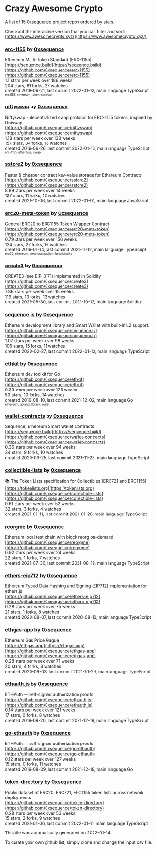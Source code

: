 # Crazy Awesome Crypto
A list of 15 [0xsequence](https://github.com/0xsequence) project repos ordered by stars.  

Checkout the interactive version that you can filter and sort: 
[https://www.awesomecrypto.xyz/](https://www.awesomecrypto.xyz/)  


### [erc-1155](https://github.com/0xsequence/erc-1155) by [0xsequence](https://github.com/0xsequence)  
Ethereum Multi-Token Standard (ERC-1155)  
[https://sequence.build](https://sequence.build)  
[https://github.com/0xsequence/erc-1155](https://github.com/0xsequence/erc-1155)  
1.1 stars per week over 186 weeks  
204 stars, 81 forks, 27 watches  
created 2018-06-21, last commit 2022-01-13, main language TypeScript  
<sub><sup>erc1155, ethereum, token-contract</sup></sub>


### [niftyswap](https://github.com/0xsequence/niftyswap) by [0xsequence](https://github.com/0xsequence)  
Niftyswap - decentralized swap protocol for ERC-1155 tokens, inspired by Uniswap  
[https://github.com/0xsequence/niftyswap](https://github.com/0xsequence/niftyswap)  
1.18 stars per week over 133 weeks  
157 stars, 34 forks, 18 watches  
created 2019-06-26, last commit 2022-01-13, main language TypeScript  
<sub><sup>erc-1155, ethereum, swap</sup></sub>


### [sstore2](https://github.com/0xsequence/sstore2) by [0xsequence](https://github.com/0xsequence)  
Faster & cheaper contract key-value storage for Ethereum Contracts  
[https://github.com/0xsequence/sstore2](https://github.com/0xsequence/sstore2)  
8.89 stars per week over 14 weeks  
127 stars, 11 forks, 12 watches  
created 2021-10-06, last commit 2022-01-01, main language JavaScript  


### [erc20-meta-token](https://github.com/0xsequence/erc20-meta-token) by [0xsequence](https://github.com/0xsequence)  
General ERC20 to ERC1155 Token Wrapper Contract  
[https://github.com/0xsequence/erc20-meta-token](https://github.com/0xsequence/erc20-meta-token)  
0.79 stars per week over 156 weeks  
124 stars, 27 forks, 16 watches  
created 2019-01-14, last commit 2021-11-12, main language TypeScript  
<sub><sup>erc20, ethereum, meta-transaction-functionality</sup></sub>


### [create3](https://github.com/0xsequence/create3) by [0xsequence](https://github.com/0xsequence)  
CREATE3 (see EIP-3171) implemented in Solidity  
[https://github.com/0xsequence/create3](https://github.com/0xsequence/create3)  
7.86 stars per week over 15 weeks  
119 stars, 13 forks, 13 watches  
created 2021-09-30, last commit 2021-10-12, main language Solidity  


### [sequence.js](https://github.com/0xsequence/sequence.js) by [0xsequence](https://github.com/0xsequence)  
Ethereum development library and Smart Wallet with built-in L2 support.  
[https://github.com/0xsequence/sequence.js](https://github.com/0xsequence/sequence.js)  
1.07 stars per week over 98 weeks  
105 stars, 15 forks, 11 watches  
created 2020-02-27, last commit 2022-01-13, main language TypeScript  


### [ethkit](https://github.com/0xsequence/ethkit) by [0xsequence](https://github.com/0xsequence)  
Ethereum dev toolkit for Go  
[https://github.com/0xsequence/ethkit](https://github.com/0xsequence/ethkit)  
0.39 stars per week over 126 weeks  
50 stars, 10 forks, 14 watches  
created 2019-08-10, last commit 2021-12-02, main language Go  
<sub><sup>ethereum, golang, library, wallet</sup></sub>


### [wallet-contracts](https://github.com/0xsequence/wallet-contracts) by [0xsequence](https://github.com/0xsequence)  
Sequence, Ethereum Smart Wallet Contracts  
[https://sequence.build](https://sequence.build)  
[https://github.com/0xsequence/wallet-contracts](https://github.com/0xsequence/wallet-contracts)  
0.36 stars per week over 94 weeks  
34 stars, 9 forks, 10 watches  
created 2020-03-25, last commit 2021-11-23, main language TypeScript  


### [collectible-lists](https://github.com/0xsequence/collectible-lists) by [0xsequence](https://github.com/0xsequence)  
📚 The Token Lists specification for Collectibles (ERC721 and ERC1155)  
[https://tokenlists.org](https://tokenlists.org)  
[https://github.com/0xsequence/collectible-lists](https://github.com/0xsequence/collectible-lists)  
0.61 stars per week over 52 weeks  
32 stars, 3 forks, 4 watches  
created 2021-01-11, last commit 2021-01-26, main language TypeScript  


### [reorgme](https://github.com/0xsequence/reorgme) by [0xsequence](https://github.com/0xsequence)  
Ethereum local test chain with block reorg on-demand  
[https://github.com/0xsequence/reorgme](https://github.com/0xsequence/reorgme)  
0.92 stars per week over 24 weeks  
22 stars, 1 forks, 7 watches  
created 2021-07-30, last commit 2021-08-19, main language TypeScript  


### [ethers-eip712](https://github.com/0xsequence/ethers-eip712) by [0xsequence](https://github.com/0xsequence)  
Ethereum Typed Data Hashing and Signing (EIP712) implementation for ethers.js  
[https://github.com/0xsequence/ethers-eip712](https://github.com/0xsequence/ethers-eip712)  
0.28 stars per week over 75 weeks  
21 stars, 1 forks, 8 watches  
created 2020-08-07, last commit 2020-08-10, main language TypeScript  


### [ethgas-app](https://github.com/0xsequence/ethgas-app) by [0xsequence](https://github.com/0xsequence)  
Ethereum Gas Price Gague  
[https://ethgas.app](https://ethgas.app)  
[https://github.com/0xsequence/ethgas-app](https://github.com/0xsequence/ethgas-app)  
0.28 stars per week over 71 weeks  
20 stars, 4 forks, 8 watches  
created 2020-09-03, last commit 2021-10-29, main language TypeScript  


### [ethauth.js](https://github.com/0xsequence/ethauth.js) by [0xsequence](https://github.com/0xsequence)  
ETHAuth -- self-signed authorization proofs  
[https://github.com/0xsequence/ethauth.js](https://github.com/0xsequence/ethauth.js)  
0.14 stars per week over 121 weeks  
17 stars, 0 forks, 8 watches  
created 2019-09-20, last commit 2021-12-18, main language TypeScript  


### [go-ethauth](https://github.com/0xsequence/go-ethauth) by [0xsequence](https://github.com/0xsequence)  
ETHAuth -- self-signed authorization proofs  
[https://github.com/0xsequence/go-ethauth](https://github.com/0xsequence/go-ethauth)  
0.12 stars per week over 127 weeks  
15 stars, 0 forks, 11 watches  
created 2019-08-09, last commit 2021-12-18, main language Go  


### [token-directory](https://github.com/0xsequence/token-directory) by [0xsequence](https://github.com/0xsequence)  
Public dataset of ERC20, ERC721, ERC1155 token lists across network deployments  
[https://github.com/0xsequence/token-directory](https://github.com/0xsequence/token-directory)  
0.28 stars per week over 53 weeks  
15 stars, 2 forks, 9 watches  
created 2021-01-06, last commit 2022-01-11, main language TypeScript  


This file was automatically generated on 2022-01-14.  

To curate your own github list, simply clone and change the input csv file.  